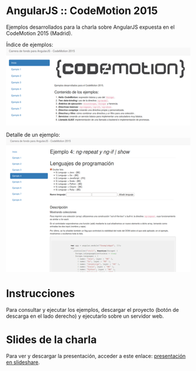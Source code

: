 # AngularJS :: CodeMotion 2015
Ejemplos desarrollados para la charla sobre AngularJS expuesta en el CodeMotion 2015 (Madrid).

Índice de ejemplos:
![Index](https://github.com/semagarcia/angularjs-codemotion-2015/blob/master/img/Screenshot-001.png "Screenshot1")

Detalle de un ejemplo:
![Ejemplo](https://github.com/semagarcia/angularjs-codemotion-2015/blob/master/img/Screenshot-002.png "Screenshot2")

# Instrucciones
Para consultar y ejecutar los ejemplos, descargar el proyecto (botón de descarga en el lado derecho) y ejecutarlo sobre
un servidor web. 

# Slides de la charla
Para ver y descargar la presentación, acceder a este enlace: <a href="#">presentación en slideshare</a>.
